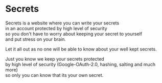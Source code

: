 # Secrets

Secrets is a website where you can write your secrets<br> in an account protected by high level of security<br> so you don't have to worry about keeping your secret to yourself<br> and put stress on your brain. 

Let it all out as no one will be able to know about your well kept secrets.  

Just you know we keep your secrets protected<br> by high level of security (Google-OAuth-2.0, hashing, salting and much more)<br> so only you can know that its your own secret.

